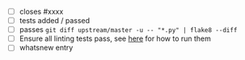 - [ ] closes #xxxx
- [ ] tests added / passed
- [ ] passes `git diff upstream/master -u -- "*.py" | flake8 --diff`
- [ ] Ensure all linting tests pass, see [here](https://pandas.pydata.org/pandas-docs/dev/development/contributing.html#code-standards) for how to run them
- [ ] whatsnew entry
